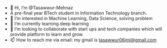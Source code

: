 - 👋 Hi, I’m @Tasawwur-Mehnaz
-  A pre-final year BTech student in Information Technology branch.
- 👀 I’m interested in Machine Learning, Data Science, solving problem
- 🌱 I’m currently learning deep learning
- 💞️ I’m looking to collaborate with start ups and tech companies which will provide platform to learn and grow.
- 📫 How to reach me via email: my gmail is tasawwur06jmi@gmail.com

<!---
Tasawwur-Mehnaz/Tasawwur-Mehnaz is a ✨ special ✨ repository because its `README.md` (this file) appears on your GitHub profile.
You can click the Preview link to take a look at your changes.
--->
